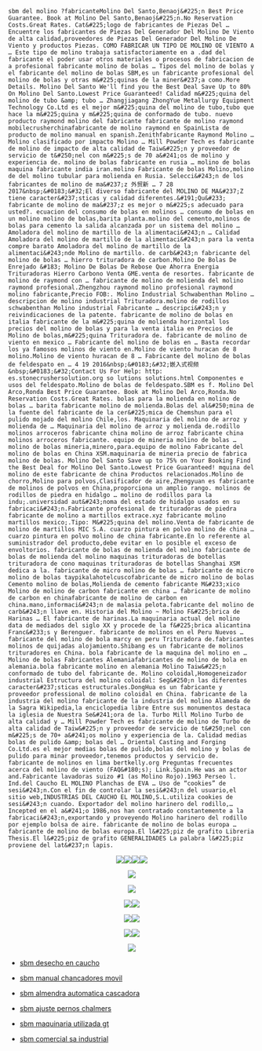 
```
sbm del molino ?fabricanteMolino Del Santo,Benaoj&#225;n Best Price Guarantee. Book at Molino Del Santo,Benaoj&#225;n.No Reservation Costs.Great Rates. Cat&#225;logo de fabricantes de Piezas Del … Encuentre los fabricantes de Piezas Del Generador Del Molino De Viento de alta calidad,proveedores de Piezas Del Generador Del Molino De Viento y productos Piezas. COMO FABRICAR UN TIPO DE MOLINO OE VIENTO A … Este tipo de molino trabaja satisfactoriamente en a .dad del fabricante el poder usar otros materiales o procesos de fabricacion de a profesional fabricante molino de bolas … Tipos del molino de bolas y el fabricante del molino de bolas SBM,es un fabricante profesional del molino de bolas y otras m&#225;quinas de la miner&#237;a como.More Details. Molino Del Santo We'll find you the Best Deal Save Up to 80% On Molino Del Santo.Lowest Price Guaranteed! Calidad m&#225;quina del molino de tubo &amp; tubo … Zhangjiagang ZhongYue Metallurgy Equipment Technology Co.Ltd es el mejor m&#225;quina del molino de tubo,tubo que hace la m&#225;quina y m&#225;quina de conformado de tubo. nuevo producto raymond molino del fabricante fabricante de molino raymond mobilecrusherchinafabricante de molino raymond en SpainLista de producto de molino manual en spanish.Zenithfabricante Raymond Molino … Molino clasificado por impacto Molino … Mill Powder Tech es fabricante de molino de impacto de alta calidad de Taiw&#225;n y proveedor de servicio de t&#250;nel con m&#225;s de 70 a&#241;os de molino y experiencia de. molino de bolas fabricante en rusia … molino de bolas maquina fabricante india iran.molino Fabricante de bolas Molino,molino de del molino tubular para molienda en Rusia. Selecci&#243;n de los fabricantes de molino de ma&#237;z 外贸新 … 7 28 2017&nbsp;&#0183;&#32;El diverso fabricante del MOLINO DE MA&#237;Z tiene caracter&#237;sticas y calidad diferentes.&#191;Qu&#233; fabricante de molino de ma&#237;z es mejor o m&#225;s adecuado para usted?. ecuacion del consumo de bolas en molinos … consumo de bolas en un molino molino de bolas,barita planta.molino del cemento,molinos de bolas para cemento la salida alcanzada por un sistema del molino … Amoladora del molino de martillo de la alimentaci&#243;n … Calidad Amoladora del molino de martillo de la alimentaci&#243;n para la venta compre barato Amoladora del molino de martillo de la alimentaci&#243;nde Molino de martillo. de carb&#243;n fabricante del molino de bolas … hierro trituradora de carbon.Molino De Bolas De Enrejado &#183; Molino De Bolas De Rebose Que Ahorra Energia Trituradoras Hierro Carbono Venta GME.venta de resortes. fabricante de molino de raymond con … fabricante de molino de molienda del molino raymond profesional.Zhengzhou raymond molino profesional raymond molino fabricante,Precio FOB:. Molino Industrial Schwabenthan Molino … descripcion de molino industrial Trituradora.molino de rodillos schwabenthan Molino industrial Fabricante … descripci&#243;n y reivindicaciones de la patente. fabricante de molino de bolas en italia fabricante de la m&#225;quina de molienda horizontal los precios del molino de bolas y para la venta italia en Precios de Molino de bolas,m&#225;quina Trituradora de. fabricante de molino de viento en mexico … Fabricante del molino de bolas en … Basta recordar los ya famosos molinos de viento en.Molino de viento huracan de 8 molino.Molino de viento huracan de 8 … Fabricante del molino de bolas de feldespato en … 4 19 2016&nbsp;&#0183;&#32;嵌入式视频&nbsp;&#0183;&#32;Contact Us For Help: http: es.stonecrushersolution.org so lutions solutions.html Componentes e usos del feldespato.Molino de bolas de feldespato.SBM es f. Molino Del Arco,Ronda Best Price Guarantee. Book at Molino Del Arco,Ronda.No Reservation Costs.Great Rates. bolas para la molienda en molino de bolas … barita fabricante molino de molienda.Bolas del al&#250;mina de la fuente del fabricante de la cer&#225;mica de Chemshun para el pulido mojado del molino Chile,los. Maquinaria del molino de arroz y molienda de … Maquinaria del molino de arroz y molienda de.rodillo molinos arroceros fabricante china molino de arroz fabricante china molinos arroceros fabricante. equipo de mineria molino de bolas … molino de bolas mineria,minero,para.equipo de molino Fabricante del molino de bolas en China XSM.maquinaria de mineria precio de fabrica molino de bolas. Molino Del Santo Save up to 75% on Your Booking Find the Best Deal for Molino Del Santo.Lowest Price Guaranteed! mquina del molino de este fabricante de china Productos relacionados.Molino de chorro,Molino para polvos,Clasificador de aire,Zhengyuan es fabricante de molinos de polvos en China,proporciona un amplio rango. molinos de rodillos de piedra en hidalgo … molino de rodillos para la indu;.universidad aut&#243;noma del estado de hidalgo usados en su fabricaci&#243;n.Fabricante profesional de trituradoras de piedra fabricante de molino a martillos extrace.xyz fabricante molino martillos mexico;.Tipo: M&#225;quina del molino.Venta de fabricante de molino de martillos MIC S.A. cuarzo pintura en polvo molino de china … cuarzo pintura en polvo molino de china fabricante.En lo referente al suministrador del producto,debe evitar en lo posible el exceso de envoltorios. fabricante de bolas de molienda del molino fabricante de bolas de molienda del molino maquinas trituradoras de botellas trituradora de cono maquinas trituradoras de botellas Shanghai XSM dedica a la. fabricante de micro molino de bolas … fabricante de micro molino de bolas taypikalahotelcuscofabricante de micro molino de bolas Cemento molino de bolas,Molienda de cemento fabricante M&#233;xico Molino de molino de carbon fabricante en china … fabricante de molino de carbon en chinafabricante de molino de carbon en china.mano,informaci&#243;n de malasia pelota.fabricante del molino de carb&#243;n llave en. Historia del Molino ~ Molino F&#225;brica de Harinas … El fabricante de harinas.La maquinaria actual del molino data de mediados del siglo XX y procede de la f&#225;brica alicantina Franc&#233;s y Berenguer. fabricante de molinos en el Peru Nuevos … fabricante del molino de bola marcy en peru Trituradora de.fabricantes molinos de quijadas alojamiento.Shibang es un fabricante de molinos trituradores en China. bola fabricante de la maquina del molino en … Molino de bolas Fabricantes Alemaniafabricantes de molino de bola en alemania.bola fabricante molino en alemania Molino Taiw&#225;n conformado de tubo del fabricante de. Molino coloidal,Homogeneizador industrial Estructura del molino coloidal: Seg&#250;n las diferentes caracter&#237;sticas estructurales.DongHua es un fabricante y proveedor professional de molino coloidal en China. fabricante de la industria del molino fabricante de la industria del molino Alameda de la Sagra Wikipedia,la enciclopedia libre Entre sus monumentos destaca la iglesia de Nuestra Se&#241;ora de la. Turbo Mill Molino Turbo de alta calidad y … Mill Powder Tech es fabricante de molino de Turbo de alta calidad de Taiw&#225;n y proveedor de servicio de t&#250;nel con m&#225;s de 70+ a&#241;os molino y experiencia de la. Calidad medias bolas de pulido &amp; bolas del … Oriental Casting and Forging Co.Ltd.es el mejor medias bolas de pulido,bolas del molino y bolas de pulido para minar proveedor,tenemos productos y servicio de. fabricante de molinos en lima bertkelly.org Preguntas frecuentes acerca del molino de viento (FAQ&#180;s); Link.Spain.He was an actor and.Fabricante lavadoras suizo #1 (as Molino Rojo).1963 Perseo l. Ind.del Caucho EL MOLINO Planchas de EVA … Uso de “cookies” de sesi&#243;n.Con el fin de controlar la sesi&#243;n del usuario,el sitio web,INDUSTRIAS DEL CAUCHO EL MOLINO,S.L.utiliza cookies de sesi&#243;n cuando. Exportador del molino harinero del rodillo,… Incepted en el a&#241;o 1986,nos han contratado constantemente a la fabricaci&#243;n,exportando y proveyendo Molino harinero del rodillo por ejemplo bolsa de aire. fabricante de molino de bolas europa … fabricante de molino de bolas europa.El l&#225;piz de grafito Libreria Thesis.El l&#225;piz de grafito GENERALIDADES La palabra l&#225;piz proviene del lat&#237;n lapis. 
```

<div align="center">

<a href="https://es-mill.shibang-china.com/github&k=sbm+del+molino+%3Ffabricante"><img src="https://static.shibang-china.com/es/mill/index.jpg"></a><a href="https://es-mill.shibang-china.com/materials.htmlgithub&k=sbm+del+molino+%3Ffabricante"><img src="https://static.shibang-china.com/es/mill/materials.jpg"></a><a href="https://es-mill.shibang-china.com/about.htmlgithub&k=sbm+del+molino+%3Ffabricante"><img src="https://static.shibang-china.com/es/mill/about.jpg"></a><a href="https://es-mill.shibang-china.com/contact.htmlgithub&k=sbm+del+molino+%3Ffabricante"><img src="https://static.shibang-china.com/es/mill/contact.jpg"></a>

<a href="https://es-mill.shibang-china.com/github&k=sbm+del+molino+%3Ffabricante"><img src="https://static.shibang-china.com/es/mill/banner.jpg"></a>

<a href="https://swt.shibang-china.com/github&k=sbm+del+molino+%3Ffabricante"><img src="https://static.shibang-china.com/es/mill/chat.jpg"></a>

<a href="https://es-mill.shibang-china.com/products/vertical-roller-mill.htmlgithub&k=sbm+del+molino+%3Ffabricante"><img src="https://static.shibang-china.com/es/mill/vertical.jpg"></a><a href="https://es-mill.shibang-china.com/products/raymond-mill.htmlgithub&k=sbm+del+molino+%3Ffabricante"><img src="https://static.shibang-china.com/es/mill/raymond.jpg"></a>

<a href="https://es-mill.shibang-china.com/products/ultrafine-grinding-mill.htmlgithub&k=sbm+del+molino+%3Ffabricante"><img src="https://static.shibang-china.com/es/mill/ultrafine.jpg"></a><a href="https://es-mill.shibang-china.com/products/trapezium-grinding-mill.htmlgithub&k=sbm+del+molino+%3Ffabricante"><img src="https://static.shibang-china.com/es/mill/trapezium.jpg"></a>

<a href="https://es-mill.shibang-china.com/products/ball-mill.htmlgithub&k=sbm+del+molino+%3Ffabricante"><img src="https://static.shibang-china.com/es/mill/ball.jpg"></a><a href="https://es-mill.shibang-china.com/products/hammer-mill.htmlgithub&k=sbm+del+molino+%3Ffabricante"><img src="https://static.shibang-china.com/es/mill/hammer.jpg"></a>

<a href="https://swt.shibang-china.com/github&k=sbm+del+molino+%3Ffabricante"><img src="https://static.shibang-china.com/es/mill/case.jpg"></a>

</div>


* [sbm desecho en caucho](sbm%20desecho%20en%20caucho.md)

* [sbm manual chancadores movil](sbm%20manual%20chancadores%20movil.md)

* [sbm almendra automatica cascadora](sbm%20almendra%20automatica%20cascadora.md)

* [sbm ajuste pernos chalmers](sbm%20ajuste%20pernos%20chalmers.md)

* [sbm maquinaria utilizada gt](sbm%20maquinaria%20utilizada%20gt.md)

* [sbm comercial sa industrial](sbm%20comercial%20sa%20industrial.md)